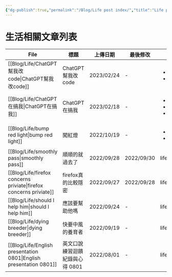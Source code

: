 ```yaml
---
{"dg-publish":true,"permalink":"/Blog/Life post index/","title":"Life post index","tags":["blog"]}
---
```



# 生活相關文章列表

| File                                                                  | 標題                 | 上傳日期       | 最後修改       | 類別                                                   |
| --------------------------------------------------------------------- | ------------------ | ---------- | ---------- | ---------------------------------------------------- |
| [[Blog/Life/ChatGPT幫我改code\|ChatGPT幫我改code]]                       | ChatGPT幫我改code     | 2023/02/24 | \-         | <ul><li>blog</li><li>life</li></ul>                  |
| [[Blog/Life/ChatGPT在搞我\|ChatGPT在搞我]]                               | ChatGPT在搞我         | 2023/02/18 | \-         | <ul><li>blog</li><li>research</li><li>life</li></ul> |
| [[Blog/Life/bump red light\|bump red light]]                       | 闖紅燈                | 2022/10/19 | \-         | <ul><li>blog</li><li>life</li></ul>                  |
| [[Blog/Life/smoothly pass\|smoothly pass]]                         | 順順的就過去了            | 2022/09/28 | 2022/09/30 | life                                                 |
| [[Blog/Life/firefox concerns priviate\|firefox concerns priviate]] | firefox真的比較隱密      | 2022/09/27 | 2022/09/28 | life                                                 |
| [[Blog/Life/should I help him\|should I help him]]                 | 應該要幫助他嗎            | 2022/09/24 | \-         | life                                                 |
| [[Blog/Life/dying breeder\|dying breeder]]                         | 快要中風的養育者           | 2022/09/19 | \-         | life                                                 |
| [[Blog/Life/English presentation 0801\|English presentation 0801]] | 英文口說練習迴饋紀錄與心得 0801 | 2022/08/01 | \-         | life                                                 |
